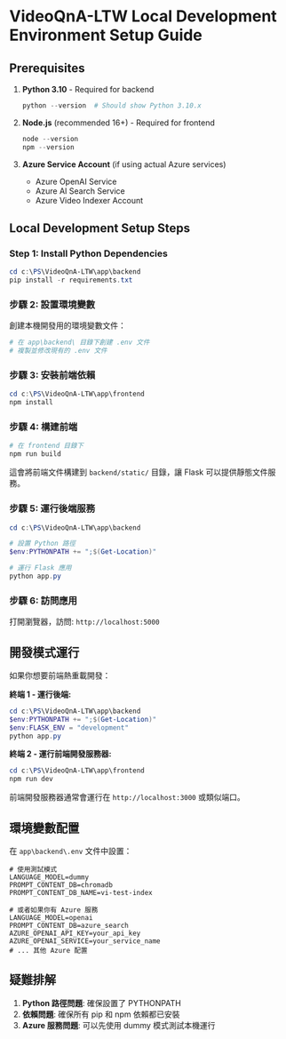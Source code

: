 # VideoQnA-LTW Local Development Environment Setup Guide

## Prerequisites

1. **Python 3.10** - Required for backend
   ```powershell
   python --version  # Should show Python 3.10.x
   ```

2. **Node.js** (recommended 16+) - Required for frontend
   ```powershell
   node --version
   npm --version
   ```

3. **Azure Service Account** (if using actual Azure services)
   - Azure OpenAI Service
   - Azure AI Search Service
   - Azure Video Indexer Account

## Local Development Setup Steps

### Step 1: Install Python Dependencies

```powershell
cd c:\PS\VideoQnA-LTW\app\backend
pip install -r requirements.txt
```

### 步驟 2: 設置環境變數

創建本機開發用的環境變數文件：

```powershell
# 在 app\backend\ 目錄下創建 .env 文件
# 複製並修改現有的 .env 文件
```

### 步驟 3: 安裝前端依賴

```powershell
cd c:\PS\VideoQnA-LTW\app\frontend
npm install
```

### 步驟 4: 構建前端

```powershell
# 在 frontend 目錄下
npm run build
```

這會將前端文件構建到 `backend/static/` 目錄，讓 Flask 可以提供靜態文件服務。

### 步驟 5: 運行後端服務

```powershell
cd c:\PS\VideoQnA-LTW\app\backend

# 設置 Python 路徑
$env:PYTHONPATH += ";$(Get-Location)"

# 運行 Flask 應用
python app.py
```

### 步驟 6: 訪問應用

打開瀏覽器，訪問: `http://localhost:5000`

## 開發模式運行

如果你想要前端熱重載開發：

**終端 1 - 運行後端:**
```powershell
cd c:\PS\VideoQnA-LTW\app\backend
$env:PYTHONPATH += ";$(Get-Location)"
$env:FLASK_ENV = "development"
python app.py
```

**終端 2 - 運行前端開發服務器:**
```powershell
cd c:\PS\VideoQnA-LTW\app\frontend
npm run dev
```

前端開發服務器通常會運行在 `http://localhost:3000` 或類似端口。

## 環境變數配置

在 `app\backend\.env` 文件中設置：

```env
# 使用測試模式
LANGUAGE_MODEL=dummy
PROMPT_CONTENT_DB=chromadb
PROMPT_CONTENT_DB_NAME=vi-test-index

# 或者如果你有 Azure 服務
LANGUAGE_MODEL=openai
PROMPT_CONTENT_DB=azure_search
AZURE_OPENAI_API_KEY=your_api_key
AZURE_OPENAI_SERVICE=your_service_name
# ... 其他 Azure 配置
```

## 疑難排解

1. **Python 路徑問題**: 確保設置了 PYTHONPATH
2. **依賴問題**: 確保所有 pip 和 npm 依賴都已安裝
3. **Azure 服務問題**: 可以先使用 dummy 模式測試本機運行
